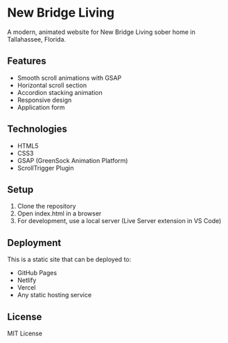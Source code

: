 # New Bridge Living

A modern, animated website for New Bridge Living sober home in Tallahassee, Florida.

## Features
- Smooth scroll animations with GSAP
- Horizontal scroll section
- Accordion stacking animation
- Responsive design
- Application form

## Technologies
- HTML5
- CSS3
- GSAP (GreenSock Animation Platform)
- ScrollTrigger Plugin

## Setup
1. Clone the repository
2. Open index.html in a browser
3. For development, use a local server (Live Server extension in VS Code)

## Deployment
This is a static site that can be deployed to:
- GitHub Pages
- Netlify
- Vercel
- Any static hosting service

## License
MIT License
